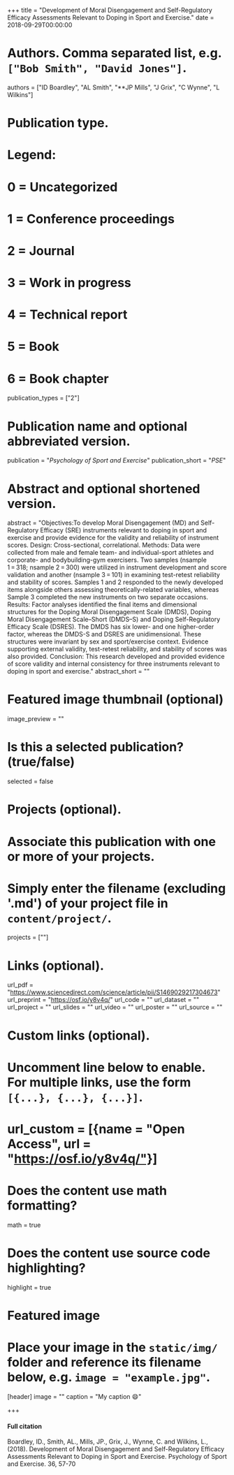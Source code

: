 +++
title = "Development of Moral Disengagement and Self-Regulatory Efficacy Assessments Relevant to Doping in Sport and Exercise."
date = 2018-09-29T00:00:00

# Authors. Comma separated list, e.g. `["Bob Smith", "David Jones"]`.
authors = ["ID Boardley", "AL Smith", "**JP Mills",
 "J Grix", "C Wynne", "L Wilkins"]

# Publication type.
# Legend:
# 0 = Uncategorized
# 1 = Conference proceedings
# 2 = Journal
# 3 = Work in progress
# 4 = Technical report
# 5 = Book
# 6 = Book chapter
publication_types = ["2"]

# Publication name and optional abbreviated version.
publication = "*Psychology of Sport and Exercise*"
publication_short = "*PSE*"

# Abstract and optional shortened version.
abstract = "Objectives:To develop Moral Disengagement (MD) and Self-Regulatory Efficacy (SRE) instruments relevant to doping in sport and exercise and provide evidence for the validity and reliability of instrument scores. Design: Cross-sectional, correlational. Methods: Data were collected from male and female team- and individual-sport athletes and corporate- and bodybuilding-gym exercisers. Two samples (nsample 1 = 318; nsample 2 = 300) were utilized in instrument development and score validation and another (nsample 3 = 101) in examining test-retest reliability and stability of scores. Samples 1 and 2 responded to the newly developed items alongside others assessing theoretically-related variables, whereas Sample 3 completed the new instruments on two separate occasions. Results: Factor analyses identified the final items and dimensional structures for the Doping Moral Disengagement Scale (DMDS), Doping Moral Disengagement Scale–Short (DMDS–S) and Doping Self-Regulatory Efficacy Scale (DSRES). The DMDS has six lower- and one higher-order factor, whereas the DMDS-S and DSRES are unidimensional. These structures were invariant by sex and sport/exercise context. Evidence supporting external validity, test-retest reliability, and stability of scores was also provided. Conclusion: This research developed and provided evidence of score validity and internal consistency for three instruments relevant to doping in sport and exercise."
abstract_short = ""

# Featured image thumbnail (optional)
image_preview = ""

# Is this a selected publication? (true/false)
selected = false

# Projects (optional).
#   Associate this publication with one or more of your projects.
#   Simply enter the filename (excluding '.md') of your project file in `content/project/`.
   projects = [""]

# Links (optional).
url_pdf = "https://www.sciencedirect.com/science/article/pii/S1469029217304673"
url_preprint = "https://osf.io/y8v4q/"
url_code = ""
url_dataset = ""
url_project = ""
url_slides = ""
url_video = ""
url_poster = ""
url_source = ""

# Custom links (optional).
#   Uncomment line below to enable. For multiple links, use the form `[{...}, {...}, {...}]`.
#   url_custom = [{name = "Open Access", url = "https://osf.io/y8v4q/"}]

# Does the content use math formatting?
math = true

# Does the content use source code highlighting?
highlight = true

# Featured image
# Place your image in the `static/img/` folder and reference its filename below, e.g. `image = "example.jpg"`.
[header]
image = ""
caption = "My caption :smile:"

+++

#### Full citation
Boardley, ID., Smith, AL., Mills, JP., Grix, J., Wynne, C. and Wilkins, L., (2018). Development of Moral Disengagement and Self-Regulatory Efficacy Assessments Relevant to Doping in Sport and Exercise. Psychology of Sport and Exercise. 36, 57-70

